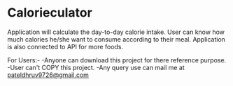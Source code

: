 # Calorieculator
Application will calculate the day-to-day calorie intake. User can know how much calories he/she want to consume according to their meal. Application is also connected to API for more foods.

For Users:-
-Anyone can download this project for there reference purpose.
-User can't COPY this project.
-Any query use can mail me at pateldhruv9726@gmail.com
